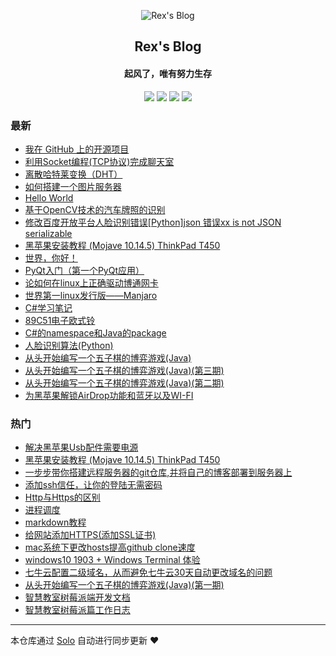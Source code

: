 <p align="center"><img alt="Rex's Blog" src="https://static.b3log.org/images/brand/solo-32.png"></p><h2 align="center">
Rex's Blog
</h2>

<h4 align="center">起风了，唯有努力生存</h4>
<p align="center"><a title="Rex's Blog" target="_blank" href="https://github.com/RoWe98/solo-blog"><img src="https://img.shields.io/github/last-commit/RoWe98/solo-blog.svg?style=flat-square&color=FF9900"></a>
<a title="GitHub repo size in bytes" target="_blank" href="https://github.com/RoWe98/solo-blog"><img src="https://img.shields.io/github/repo-size/RoWe98/solo-blog.svg?style=flat-square"></a>
<a title="Solo Version" target="_blank" href="https://github.com/b3log/solo/releases"><img src="https://img.shields.io/badge/solo-3.6.5-f1e05a.svg?style=flat-square&color=blueviolet"></a>
<a title="Hits" target="_blank" href="https://github.com/b3log/hits"><img src="https://hits.b3log.org/RoWe98/solo-blog.svg"></a></p>

### 最新

* [我在 GitHub 上的开源项目](https://blog.luoshaoqi.cn/my-github-repos)
* [利用Socket编程(TCP协议)完成聊天室](https://blog.luoshaoqi.cn/articles/2019/09/24/1569338010667.html)
* [离散哈特莱变换（DHT）](https://blog.luoshaoqi.cn/articles/2019/09/24/1569338009843.html)
* [如何搭建一个图片服务器](https://blog.luoshaoqi.cn/articles/2019/09/24/1569338009536.html)
* [Hello World](https://blog.luoshaoqi.cn/articles/2019/09/24/1569338006282.html)
* [基于OpenCV技术的汽车牌照的识别](https://blog.luoshaoqi.cn/articles/2019/09/24/1569338003633.html)
* [修改百度开放平台人脸识别错误[Python]json 错误xx is not JSON serializable](https://blog.luoshaoqi.cn/articles/2019/09/24/1569338002136.html)
* [黑苹果安装教程 (Mojave 10.14.5) ThinkPad T450](https://blog.luoshaoqi.cn/articles/2019/09/24/1569336824863.html)
* [世界，你好！](https://blog.luoshaoqi.cn/hello-solo)
* [PyQt入门（第一个PyQt应用）](https://blog.luoshaoqi.cn/articles/2019/07/21/1569338003932.html)
* [论如何在linux上正确驱动博通网卡](https://blog.luoshaoqi.cn/articles/2019/07/19/1569338012252.html)
* [世界第一linux发行版——Manjaro](https://blog.luoshaoqi.cn/articles/2019/07/19/1569338010226.html)
* [C#学习笔记](https://blog.luoshaoqi.cn/articles/2019/07/11/1569338011661.html)
* [89C51电子欧式铃](https://blog.luoshaoqi.cn/articles/2019/07/11/1569338012512.html)
* [C#的namespace和Java的package](https://blog.luoshaoqi.cn/articles/2019/06/28/1569338005723.html)
* [人脸识别算法(Python)](https://blog.luoshaoqi.cn/articles/2019/06/18/1569338000830.html)
* [从头开始编写一个五子棋的博弈游戏(Java)](https://blog.luoshaoqi.cn/articles/2019/06/17/1569338008846.html)
* [从头开始编写一个五子棋的博弈游戏(Java)(第三期)](https://blog.luoshaoqi.cn/articles/2019/06/16/1569338004471.html)
* [从头开始编写一个五子棋的博弈游戏(Java)(第二期)](https://blog.luoshaoqi.cn/articles/2019/06/15/1569338002848.html)
* [为黑苹果解锁AirDrop功能和蓝牙以及WI-FI](https://blog.luoshaoqi.cn/articles/2019/06/15/1569338006698.html)

### 热门

* [解决黑苹果Usb配件需要电源](https://blog.luoshaoqi.cn/articles/2019/06/14/1569338011038.html)
* [黑苹果安装教程 (Mojave 10.14.5) ThinkPad T450](https://blog.luoshaoqi.cn/articles/2019/06/09/1569338003271.html)
* [一步步带你搭建远程服务器的git仓库,并将自己的博客部署到服务器上](https://blog.luoshaoqi.cn/articles/2019/05/15/1569338007569.html)
* [添加ssh信任，让你的登陆无需密码](https://blog.luoshaoqi.cn/articles/2019/05/29/1569338008255.html)
* [Http与Https的区别](https://blog.luoshaoqi.cn/articles/2019/05/24/1569338000147.html)
* [进程调度](https://blog.luoshaoqi.cn/articles/2019/05/13/1569338001367.html)
* [markdown教程](https://blog.luoshaoqi.cn/articles/2019/05/15/1569338004948.html)
* [给网站添加HTTPS(添加SSL证书)](https://blog.luoshaoqi.cn/articles/2019/05/21/1569338007058.html)
* [mac系统下更改hosts提高github clone速度](https://blog.luoshaoqi.cn/articles/2019/05/13/1569338011970.html)
* [windows10 1903 + Windows Terminal 体验](https://blog.luoshaoqi.cn/articles/2019/06/01/1569338009257.html)
* [七牛云配置二级域名，从而避免七牛云30天自动更改域名的问题](https://blog.luoshaoqi.cn/articles/2019/06/03/1569338001699.html)
* [从头开始编写一个五子棋的博弈游戏(Java)(第一期)](https://blog.luoshaoqi.cn/articles/2019/06/06/1569338011334.html)
* [智慧教室树莓派端开发文档](https://blog.luoshaoqi.cn/articles/2019/05/21/1569338005280.html)
* [智慧教室树莓派篇工作日志](https://blog.luoshaoqi.cn/articles/2019/05/11/1569338002425.html)



---

本仓库通过 [Solo](https://github.com/b3log/solo) 自动进行同步更新 ❤️ 